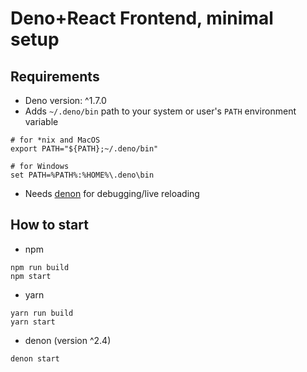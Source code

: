 # Deno+React Frontend, minimal setup

## Requirements

* Deno version: ^1.7.0
* Adds `~/.deno/bin` path to your system or user's `PATH` environment variable
```shell
# for *nix and MacOS
export PATH="${PATH};~/.deno/bin"

# for Windows
set PATH=%PATH%:%HOME%\.deno\bin
```
* Needs [denon](https://github.com/denosaurs/denon) for debugging/live reloading

## How to start

* npm
```shell
npm run build
npm start
```

* yarn
```shell
yarn run build
yarn start
```

* denon (version ^2.4)
```shell
denon start
```
